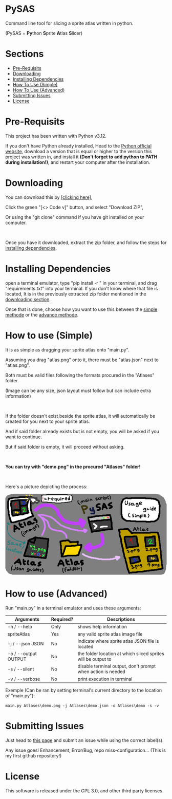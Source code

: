 # PySAS

Command line tool for slicing a sprite atlas written in python.

(PySAS = **Py**thon **S**prite **A**tlas **S**licer)

# Sections

* [Pre-Requisits](#pre-requisits)
* [Downloading](#downloading)
* [Installing Dependencies](#installing-dependencies)
* [How To Use (Simple)](#how-to-use-simple)
* [How To Use (Advanced)](#how-to-use-advanced)
* [Submitting Issues](#submitting-issues)
* [License](#license)

# Pre-Requisits

This project has been written with Python v3.12.

If you don't have Python already installed, Head to the [Python official website](https://www.python.org/), download a version that is equal or higher to the version this project was written in, and install it **(Don't forget to add python to PATH during installation!)**, and restart your computer after the installation.

# Downloading

You can download this by [[clicking here]](https://github.com/Yukki64/PySAS/archive/refs/heads/main.zip),

Click the green "[<> Code v]" button, and select "Download ZIP",

Or using the "git clone" command if you have git installed on your computer.

 

Once you have it downloaded, extract the zip folder, and follow the steps for [installing dependencies](#installing-dependencies).

# Installing Dependencies

open a terminal emulator, type "pip install -r " in your terminal, and drag "requirements.txt" into your terminal. If you don't know where that file is located, It is in the previously extracted zip folder mentioned in the [downloading section](#downloading).

Once that is done, choose how you want to use this between the [simple methode](#how-to-use-simple) or the [advance methode](#how-to-use-advanced).

# How to use (Simple)

It is as simple as dragging your sprite atlas onto "main.py".

Assuming you drag "atlas.png" onto it, there must be "atlas.json" next to "atlas.png".

Both must be valid files following the formats procured in the "Atlases" folder.

(Image can be any size, json layout must follow but can include extra information)

 

If the folder doesn't exist beside the sprite atlas, it will automatically be created for you next to your sprite atlas.

And if said folder already exists but is not empty, you will be asked if you want to continue.

But if said folder is empty, it will proceed without asking.

 

**You can try with "demo.png" in the procured "Atlases" folder!**

 

Here's a picture depicting the process:

![Simple usage guide](Ressources/simpleGuide.png)

# How to use (Advanced)

Run "main.py" in a terminal emulator and uses these arguments:

| Arguments | Required? | Descriptions |
| ---------- | ---------- | ---------- |
| -h / --help | Only | shows help information |
| spriteAtlas | Yes | any valid sprite atlas image file |
| -j / --json JSON | No | indicate where sprite atlas JSON file is located |
| -o / --output OUTPUT | No | the folder location at which sliced sprites will be output to |
| -s / --silent | No | disable terminal output, don't prompt when action is needed |
| -v / --verbose | No | print execution in terminal |

Exemple (Can be ran by setting terminal's current directory to the location of "main.py"):

```
main.py Atlases\demo.png -j Atlases\demo.json -o Atlases\demo -s -v
```

# Submitting Issues

Just head to [this page](https://github.com/Yukki64/PySAS/issues) and submit an issue while using the correct label(s).

Any issue goes! Enhancement, Error/Bug, repo miss-configuration... (This is my first github repository!)

# License

This software is released under the GPL 3.0, and other third party licenses.
